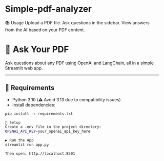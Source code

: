 # Simple-pdf-analyzer

📚 Usage
Upload a PDF file.
Ask questions in the sidebar.
View answers from the AI based on your PDF content.

# 🧠 Ask Your PDF

Ask questions about any PDF using OpenAI and LangChain, all in a simple Streamlit web app.

---

## 🔧 Requirements

- Python 3.10 (⚠️ Avoid 3.13 due to compatibility issues)
- Install dependencies:

```bash
pip install -r requirements.txt

🔐 Setup
Create a .env file in the project directory:
OPENAI_API_KEY=your_openai_api_key_here

▶️ Run the App
streamlit run app.py

Then open: http://localhost:8501



